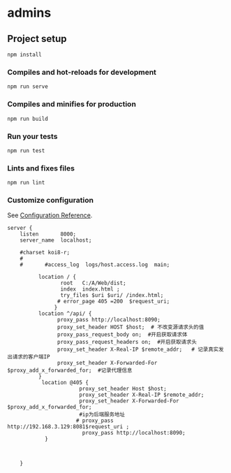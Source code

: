 # admins

## Project setup
```
npm install
```

### Compiles and hot-reloads for development
```
npm run serve
```

### Compiles and minifies for production
```
npm run build
```

### Run your tests
```
npm run test
```

### Lints and fixes files
```
npm run lint
```

### Customize configuration
See [Configuration Reference](https://cli.vuejs.org/config/).



    server {
        listen       8000;
        server_name  localhost;

        #charset koi8-r;
        #
        #       #access_log  logs/host.access.log  main;

              location / {
                     root   C:/A/Web/dist;
                     index  index.html ;
                     try_files $uri $uri/ /index.html;
                    # error_page 405 =200  $request_uri;
                   }
              location ^/api/ {
              		proxy_pass http://localhost:8090;
              		proxy_set_header HOST $host;  # 不改变源请求头的值
              		proxy_pass_request_body on;  #开启获取请求体
              		proxy_pass_request_headers on;  #开启获取请求头
              		proxy_set_header X-Real-IP $remote_addr;   # 记录真实发出请求的客户端IP
              		proxy_set_header X-Forwarded-For $proxy_add_x_forwarded_for;  #记录代理信息
              }
               location @405 {
                           proxy_set_header Host $host;
                           proxy_set_header X-Real-IP $remote_addr;
                           proxy_set_header X-Forwarded-For $proxy_add_x_forwarded_for;
                           #ip为后端服务地址
                          # proxy_pass http://192.168.3.129:8081$request_uri ;
                            proxy_pass http://localhost:8090;
                }



        }